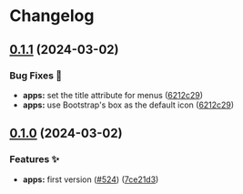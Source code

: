 # Changelog

## [0.1.1](https://github.com/hbstack/header/compare/modules/apps/v0.1.0...modules/apps/v0.1.1) (2024-03-02)


### Bug Fixes 🐞

* **apps:** set the title attribute for menus ([6212c29](https://github.com/hbstack/header/commit/6212c29fff5cfe93013726ca6a063d95b7846247))
* **apps:** use Bootstrap's box as the default icon ([6212c29](https://github.com/hbstack/header/commit/6212c29fff5cfe93013726ca6a063d95b7846247))

## [0.1.0](https://github.com/hbstack/header/compare/modules/apps-v0.0.1...modules/apps/v0.1.0) (2024-03-02)


### Features ✨

* **apps:** first version ([#524](https://github.com/hbstack/header/issues/524)) ([7ce21d3](https://github.com/hbstack/header/commit/7ce21d39f40a2b02382faf7e8fb8e16a54e02031))
